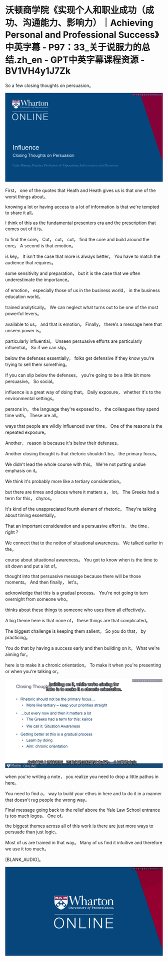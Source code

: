 # 沃顿商学院《实现个人和职业成功（成功、沟通能力、影响力）｜Achieving Personal and Professional Success》中英字幕 - P97：33_关于说服力的总结.zh_en - GPT中英字幕课程资源 - BV1VH4y1J7Zk

So a few closing thoughts on persuasion。

![](img/13f4e8b2b6a88b5a838eba545d52ecdc_1.png)

First， one of the quotes that Heath and Heath gives us is that one of the worst things about。

knowing a lot or having access to a lot of information is that we're tempted to share it all。

I think of this as the fundamental presenters era and the prescription that comes out of it is。

to find the core。 Cut， cut， cut， find the core and build around the core。 A second is that emotion。

is key。 It isn't the case that more is always better。 You have to match the audience that requires。

some sensitivity and preparation， but it is the case that we often underestimate the importance。

of emotion， especially those of us in the business world， in the business education world。

trained analytically。 We can neglect what turns out to be one of the most powerful levers。

available to us， and that is emotion。 Finally， there's a message here that unseen power is。

particularly influential。 Unseen persuasive efforts are particularly influential。 So if we can slip。

below the defenses essentially， folks get defensive if they know you're trying to sell them something。

If you can slip below the defenses， you're going to be a little bit more persuasive。 So social。

influence is a great way of doing that。 Daily exposure， whether it's to the environmental settings。

persons in， the language they're exposed to， the colleagues they spend time with。 These are all。

ways that people are wildly influenced over time。 One of the reasons is the repeated exposure。

Another， reason is because it's below their defenses。

Another closing thought is that rhetoric shouldn't be， the primary focus。

We didn't lead the whole course with this。 We're not putting undue emphasis on it。

We think it's probably more like a tertiary consideration。

but there are times and places where it matters a， lot。 The Greeks had a term for this， chyros。

It's kind of the unappreciated fourth element of rhetoric。 They're talking about timing essentially。

That an important consideration and a persuasive effort is， the time， right？

We connect that to the notion of situational awareness。 We talked earlier in the。

course about situational awareness。 You got to know when is the time to sit down and put a lot of。

thought into that persuasive message because there will be those moments。 And then finally， let's。

acknowledge that this is a gradual process。 You're not going to turn overnight from someone who。

thinks about these things to someone who uses them all effectively。

A big theme here is that none of， these things are that complicated。

The biggest challenge is keeping them salient。 So you do that， by practicing。

You do that by having a success early and then building on it。 What we're aiming for。

here is to make it a chronic orientation。 To make it when you're presenting or when you're talking or。

![](img/13f4e8b2b6a88b5a838eba545d52ecdc_3.png)

when you're writing a note， you realize you need to drop a little pathos in here。

You need to find a， way to build your ethos in here and to do it in a manner that doesn't rug people the wrong way。

Final message going back to the relief above the Yale Law School entrance is too much logos。 One of。

the biggest themes across all of this work is there are just more ways to persuade than just logic。

Most of us are trained in that way。 Many of us find it intuitive and therefore we use it too much。

[BLANK_AUDIO]。

![](img/13f4e8b2b6a88b5a838eba545d52ecdc_5.png)
